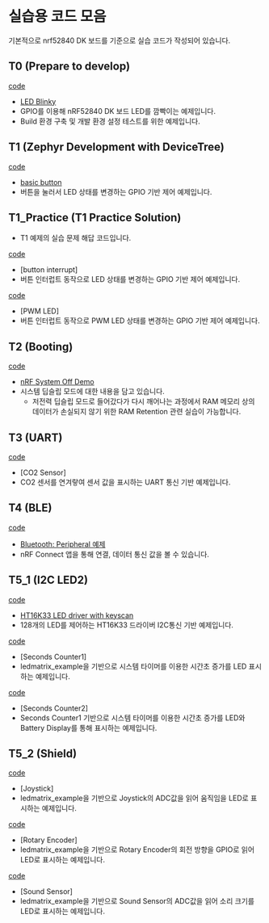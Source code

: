 # 실습용 코드 모음

기본적으로 nrf52840 DK 보드를 기준으로 실습 코드가 작성되어 있습니다.

## T0 (Prepare to develop)

[code](./t0_example)
- [LED Blinky](https://github.com/zephyrproject-rtos/zephyr/tree/main/samples/basic/blinky)
- GPIO를 이용해 nRF52840 DK 보드 LED를 깜빡이는 예제입니다.
- Build 환경 구축 및 개발 환경 설정 테스트를 위한 예제입니다.

## T1 (Zephyr Development with DeviceTree)

[code](./t1_example)
- [basic button](https://github.com/zephyrproject-rtos/zephyr/tree/main/samples/basic/button)
- 버튼을 눌러서 LED 상태를 변경하는 GPIO 기반 제어 예제입니다.

## T1_Practice (T1 Practice Solution)

- T1 예제의 실습 문제 해답 코드입니다.

[code](./t1_practice/buttoninterrupt_example)
- [button interrupt]
- 버튼 인터럽트 동작으로 LED 상태를 변경하는 GPIO 기반 제어 예제입니다.

[code](./t1_practice/pwmled_example)
- [PWM LED]
- 버튼 인터럽트 동작으로 PWM LED 상태를 변경하는 GPIO 기반 제어 예제입니다.

## T2 (Booting)

[code](./t2_example)
- [nRF System Off Demo](https://github.com/zephyrproject-rtos/zephyr/tree/main/samples/boards/nrf/system_off)
- 시스템 딥슬립 모드에 대한 내용을 담고 있습니다.
    - 저전력 딥슬립 모드로 들어갔다가 다시 깨어나는 과정에서 RAM 메모리 상의 데이터가 손실되지 않기 위한 RAM Retention 관련 실습이 가능합니다.

## T3 (UART)

[code](./t3_example)
- [CO2 Sensor]
- CO2 센서를 연겨랗여 센서 값을 표시하는 UART 통신 기반 예제입니다.

## T4 (BLE)

[code](./t4_example)
- [Bluetooth: Peripheral 예제](https://github.com/zephyrproject-rtos/zephyr/tree/v3.2.0/samples/bluetooth/peripheral)
- nRF Connect 앱을 통해 연결, 데이터 통신 값을 볼 수 있습니다.

## T5_1 (I2C LED2)

[code](./t5_1/ledmatrix_example)
- [HT16K33 LED driver with keyscan](https://developer.nordicsemi.com/nRF_Connect_SDK/doc/2.5.2/zephyr/samples/drivers/ht16k33/README.html)
- 128개의 LED를 제어하는 HT16K33 드라이버 I2C통신 기반 예제입니다.

[code](./t5_1/secondscounter_example1)
- [Seconds Counter1]
- ledmatrix_example을 기반으로 시스템 타이머를 이용한 시간초 증가를 LED 표시하는 예제입니다.

[code](./t5_1/secondscounter_example2)
- [Seconds Counter2]
- Seconds Counter1 기반으로 시스템 타이머를 이용한 시간초 증가를 LED와 Battery Display를 통해 표시하는 예제입니다.

## T5_2 (Shield)

[code](./t5_2/joystick_example)
- [Joystick]
- ledmatrix_example을 기반으로 Joystick의 ADC값을 읽어 움직임을 LED로 표시하는 예제입니다.

[code](./t5_2/rotaryencoder_example)
- [Rotary Encoder]
- ledmatrix_example을 기반으로 Rotary Encoder의 회전 방향을 GPIO로 읽어 LED로 표시하는 예제입니다.

[code](./t5_2/soundsensor_example)
- [Sound Sensor]
- ledmatrix_example을 기반으로 Sound Sensor의 ADC값을 읽어 소리 크기를 LED로 표시하는 예제입니다.
